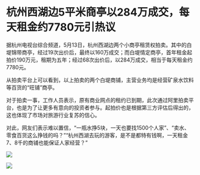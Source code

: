 # 杭州西湖边5平米商亭以284万成交，每天租金约7780元引热议

据杭州电视台综合频道，5月13日，杭州西湖边两个小商亭租赁权拍卖。其中的白堤锦带商亭，经过19次出价后，最终以160万成交；而白堤情定商亭，首年租金起拍价190万元，租期为五年；经过68次出价后，以284万成交，相当于每天租金约7780元。

从拍卖平台上可以看到，以上拍卖的两个白堤商铺，主营业务均是经营矿泉水饮料等百货的“旺铺”商亭。

对于拍卖一事，工作人员表示，原有商业网点的租约已到期，此次通过阿里拍卖平台，也是为了让更多有意向的投资者参与。起拍价也是根据第三方评估后得出的，这也体现了市场对旅游行业复苏的信心。

对此，网友们表示难以置信，“一瓶水挣5块，一天也要找1500个人家”、“卖水、零食百货这么挣钱的吗？”“杭州西湖去玩的游客，是不是都特有钱啊，一天租金7、8千的商铺也能保证人家经营？”

![](https://inews.gtimg.com/om_bt/OPdNVr5x6kyt-KzmDw32usp7dpUzC3BY__64ap-JWKh6gAA/1000)

![](https://inews.gtimg.com/om_bt/OHQqLGfj4WAtftMKPBGWlc7QbOuqxSidjrnLPb9LaUdgQAA/1000)

